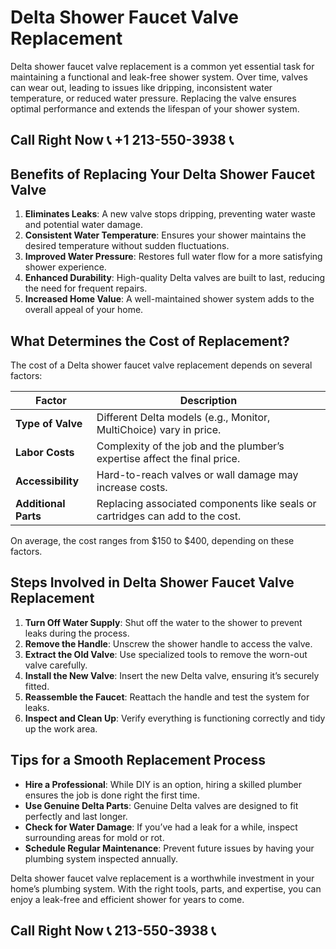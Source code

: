 # Delta Shower Faucet Valve Replacement

Delta shower faucet valve replacement is a common yet essential task for maintaining a functional and leak-free shower system. Over time, valves can wear out, leading to issues like dripping, inconsistent water temperature, or reduced water pressure. Replacing the valve ensures optimal performance and extends the lifespan of your shower system.

## Call Right Now 📞 +1 213-550-3938 📞

## Benefits of Replacing Your Delta Shower Faucet Valve

1. **Eliminates Leaks**: A new valve stops dripping, preventing water waste and potential water damage.  
2. **Consistent Water Temperature**: Ensures your shower maintains the desired temperature without sudden fluctuations.  
3. **Improved Water Pressure**: Restores full water flow for a more satisfying shower experience.  
4. **Enhanced Durability**: High-quality Delta valves are built to last, reducing the need for frequent repairs.  
5. **Increased Home Value**: A well-maintained shower system adds to the overall appeal of your home.  

## What Determines the Cost of Replacement?

The cost of a Delta shower faucet valve replacement depends on several factors:  

| **Factor**            | **Description**                                                                 |
|------------------------|---------------------------------------------------------------------------------|
| **Type of Valve**      | Different Delta models (e.g., Monitor, MultiChoice) vary in price.             |
| **Labor Costs**        | Complexity of the job and the plumber’s expertise affect the final price.      |
| **Accessibility**      | Hard-to-reach valves or wall damage may increase costs.                         |
| **Additional Parts**   | Replacing associated components like seals or cartridges can add to the cost. |

On average, the cost ranges from $150 to $400, depending on these factors.  

## Steps Involved in Delta Shower Faucet Valve Replacement

1. **Turn Off Water Supply**: Shut off the water to the shower to prevent leaks during the process.  
2. **Remove the Handle**: Unscrew the shower handle to access the valve.  
3. **Extract the Old Valve**: Use specialized tools to remove the worn-out valve carefully.  
4. **Install the New Valve**: Insert the new Delta valve, ensuring it’s securely fitted.  
5. **Reassemble the Faucet**: Reattach the handle and test the system for leaks.  
6. **Inspect and Clean Up**: Verify everything is functioning correctly and tidy up the work area.  

## Tips for a Smooth Replacement Process  

- **Hire a Professional**: While DIY is an option, hiring a skilled plumber ensures the job is done right the first time.  
- **Use Genuine Delta Parts**: Genuine Delta valves are designed to fit perfectly and last longer.  
- **Check for Water Damage**: If you’ve had a leak for a while, inspect surrounding areas for mold or rot.  
- **Schedule Regular Maintenance**: Prevent future issues by having your plumbing system inspected annually.  

Delta shower faucet valve replacement is a worthwhile investment in your home’s plumbing system. With the right tools, parts, and expertise, you can enjoy a leak-free and efficient shower for years to come.
## Call Right Now 📞 213-550-3938 📞
